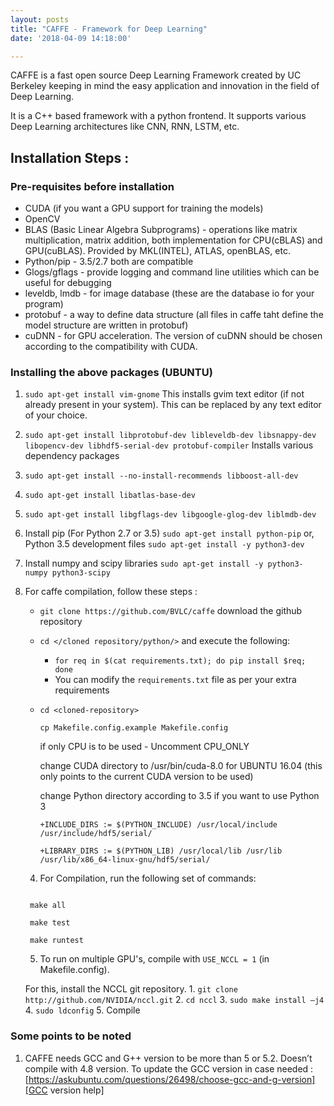 ```yaml
---
layout: posts
title: "CAFFE - Framework for Deep Learning"
date: '2018-04-09 14:18:00'

---
```


CAFFE is a fast open source Deep Learning Framework created by UC Berkeley keeping in mind the easy application and innovation in the field of Deep Learning. 

It is a C++ based framework with a python frontend. It supports various Deep Learning architectures like CNN, RNN, LSTM, etc. 

## Installation Steps :

### Pre-requisites before installation
* CUDA (if you want a GPU support for training the models)
* OpenCV
* BLAS (Basic Linear Algebra Subprograms) - operations like matrix multiplication, matrix addition, both implementation for CPU(cBLAS) and GPU(cuBLAS). Provided by MKL(INTEL), ATLAS, openBLAS, etc. 
* Python/pip - 3.5/2.7 both are compatible
* Glogs/gflags - provide logging and command line utilities which can be useful for debugging
* leveldb, lmdb - for image database (these are the database io for your program)
* protobuf - a way to define data structure (all files in caffe taht define the model structure are written in protobuf)
* cuDNN - for GPU acceleration. The version of cuDNN should be chosen according to the compatibility with CUDA.

### Installing the above packages (UBUNTU)
1. `sudo apt-get install vim-gnome`
This installs gvim text editor (if not already present in your system). This can be replaced by any text editor of your choice.
2. `sudo apt-get install libprotobuf-dev libleveldb-dev libsnappy-dev libopencv-dev libhdf5-serial-dev protobuf-compiler`
Installs various dependency packages
3. `sudo apt-get install --no-install-recommends libboost-all-dev`
4. `sudo apt-get install libatlas-base-dev `
5. `sudo apt-get install libgflags-dev libgoogle-glog-dev liblmdb-dev`
6. Install pip (For Python 2.7 or 3.5)
`sudo apt-get install python-pip`
or, Python 3.5 development files
`sudo apt-get install -y python3-dev`
7. Install numpy and scipy libraries
`sudo apt-get install -y python3-numpy python3-scipy`
8. For caffe compilation, follow these steps :
   - `git clone https://github.com/BVLC/caffe` 
   download the github repository 
   - `cd </cloned repository/python/>` and execute the following:    
      - `for req in $(cat requirements.txt); do pip install $req; done`
      - You can modify the `requirements.txt` file as per your extra requirements
    - `cd <cloned-repository> `
    
        `cp Makefile.config.example Makefile.config`
        
        if only CPU is to be used - Uncomment CPU_ONLY 
        
        change CUDA directory to /usr/bin/cuda-8.0 for UBUNTU 16.04 (this only points to the current CUDA version to be used) 
        
        change Python directory according to 3.5 if you want to use Python 3
        
        `+INCLUDE_DIRS := $(PYTHON_INCLUDE) /usr/local/include /usr/include/hdf5/serial/`
        
        `+LIBRARY_DIRS := $(PYTHON_LIB) /usr/local/lib /usr/lib /usr/lib/x86_64-linux-gnu/hdf5/serial/`
    4. For Compilation, run the following set of commands:
    
    ```make clean
    
     make all
     
     make test
     
     make runtest
    ```
    5. To run on multiple GPU's, compile with `USE_NCCL = 1` (in Makefile.config).
    
     For this, install the NCCL git repository.
       1. `git clone http://github.com/NVIDIA/nccl.git`
       2. `cd nccl`
       3. `sudo make install –j4`
       4. `sudo ldconfig`
       5. Compile

### Some points to be noted
1. CAFFE needs GCC and G++ version to be more than 5 or 5.2. Doesn’t compile with 4.8 version. 
To update the GCC version in case needed :  
[https://askubuntu.com/questions/26498/choose-gcc-and-g-version][GCC version help]
